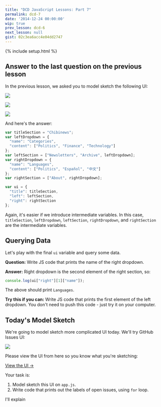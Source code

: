 ```yaml
---
title: "DCD JavaScript Lessons: Part 7"
permalink: dcd-7
date: '2014-12-24 00:00:00'
wip: true
prev_lesson: dcd-6
next_lesson: null
gist: 02c3ea6acc4e04dd2747
---
```


{% include setup.html %}

## Answer to the last question on the previous lesson

In the previous lesson, we asked you to model sketch the following UI:

![](http://cl.ly/image/3F3b390Q0Y3J/Pasted_Image_12_23_14__10_36_AM.png)

![](http://cl.ly/image/2B331n153u0s/Pasted_Image_12_23_14__11_44_AM.png)

![](http://cl.ly/image/382x0l040l0P/Pasted_Image_12_23_14__11_54_AM.png)

And here's the answer:

```js
var titleSection = "Chibinews";
var leftDropdown = {
  "name": "Categories",
  "content": ["Politics", "Finance", "Technology"]
};
var leftSection = ["Newsletters", "Archive", leftDropdown];
var rightDropdown = {
  "name": "Languages",
  "content": ["Politics", "Español", "中文"]
};
var rightSection = ["About", rightDropdown];

var ui = {
  "title": titleSection,
  "left": leftSection,
  "right": rightSection
};
```

Again, it's easier if we introduce intermediate variables. In this case, `titleSection`, `leftDropdown`, `leftSection`, `rightDropdown`, and `rightSection` are the intermediate variables.

## Querying Data

Let's play with the final `ui` variable and query some data.

**Question:** Write JS code that prints the name of the right dropdown.

**Answer:** Right dropdown is the second element of the right section, so:

```js
console.log(ui["right"][1]["name"]);
```

The above should print `Languages`.

**Try this if you can:** Write JS code that prints the first element of the left dropdown. You don't need to push this code - just try it on your computer.

## Today's Model Sketch

We're going to model sketch more complicated UI today. We'll try GitHub Issues UI:

![](http://cl.ly/image/2I3i020f2j3n/Pasted_Image_12_24_14__4_50_AM.png)

Please view the UI from here so you know what you're sketching:

<a href="https://github.com/electivecode/model-sketch-practice/issues?q=" class="btn btn-primary">View the UI &rarr;</a>

Your task is:

1. Model sketch this UI on `app.js`.
2. Write code that prints out the labels of open issues, using `for` loop.

<p data-gist-id="02c3ea6acc4e04dd2747" data-gist-hide-footer="true" data-gist-file="app.js"></p>



I'll explain
